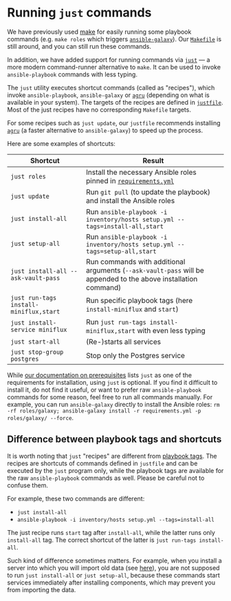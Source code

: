 <!--
SPDX-FileCopyrightText: 2023 - 2024 Slavi Pantaleev
SPDX-FileCopyrightText: 2024 - 2025 Suguru Hirahara

SPDX-License-Identifier: AGPL-3.0-or-later
-->

# Running `just` commands

We have previously used [make](https://www.gnu.org/software/make/) for easily running some playbook commands (e.g. `make roles` which triggers [`ansible-galaxy`](https://docs.ansible.com/ansible/latest/cli/ansible-galaxy.html)). Our [`Makefile`](../Makefile) is still around, and you can still run these commands.

In addition, we have added support for running commands via [`just`](https://github.com/casey/just) — a more modern command-runner alternative to `make`. It can be used to invoke `ansible-playbook` commands with less typing.

The `just` utility executes shortcut commands (called as "recipes"), which invoke `ansible-playbook`, `ansible-galaxy` or [`agru`](https://github.com/etkecc/agru) (depending on what is available in your system). The targets of the recipes are defined in [`justfile`](../justfile). Most of the just recipes have no corresponding `Makefile` targets.

For some recipes such as `just update`, our `justfile` recommends installing [`agru`](https://github.com/etkecc/agru) (a faster alternative to `ansible-galaxy`) to speed up the process.

Here are some examples of shortcuts:

| Shortcut                                       | Result                                                                                                         |
|------------------------------------------------|----------------------------------------------------------------------------------------------------------------|
| `just roles`                                   | Install the necessary Ansible roles pinned in [`requirements.yml`](../templates/requirements.yml)              |
| `just update`                                  | Run `git pull` (to update the playbook) and install the Ansible roles                                          |
| `just install-all`                             | Run `ansible-playbook -i inventory/hosts setup.yml --tags=install-all,start`                                   |
| `just setup-all`                               | Run `ansible-playbook -i inventory/hosts setup.yml --tags=setup-all,start`                                     |
| `just install-all --ask-vault-pass`            | Run commands with additional arguments (`--ask-vault-pass` will be appended to the above installation command) |
| `just run-tags install-miniflux,start`         | Run specific playbook tags (here `install-miniflux` and `start`)                                               |
| `just install-service miniflux`                | Run `just run-tags install-miniflux,start` with even less typing                                               |
| `just start-all`                               | (Re-)starts all services                                                                                       |
| `just stop-group postgres`                     | Stop only the Postgres service                                                                                 |

While [our documentation on prerequisites](prerequisites.md) lists `just` as one of the requirements for installation, using `just` is optional. If you find it difficult to install it, do not find it useful, or want to prefer raw `ansible-playbook` commands for some reason, feel free to run all commands manually. For example, you can run `ansible-galaxy` directly to install the Ansible roles: `rm -rf roles/galaxy; ansible-galaxy install -r requirements.yml -p roles/galaxy/ --force`.

## Difference between playbook tags and shortcuts

It is worth noting that `just` "recipes" are different from [playbook tags](playbook-tags.md). The recipes are shortcuts of commands defined in `justfile` and can be executed by the `just` program only, while the playbook tags are available for the raw `ansible-playbook` commands as well. Please be careful not to confuse them.

For example, these two commands are different:
- `just install-all`
- `ansible-playbook -i inventory/hosts setup.yml --tags=install-all`

The just recipe runs `start` tag after `install-all`, while the latter runs only `install-all` tag. The correct shortcut of the latter is `just run-tags install-all`.

Such kind of difference sometimes matters. For example, when you install a server into which you will import old data (see [here](installing.md#installing-a-server-into-which-youll-import-old-data)), you are not supposed to run `just install-all` or `just setup-all`, because these commands start services immediately after installing components, which may prevent you from importing the data.
